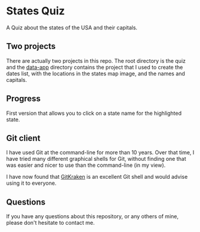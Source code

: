 # States Quiz

A Quiz about the states of the USA and their capitals.

## Two projects

There are actually two projects in this repo. The root directory is the quiz
and the [data-app](/data-app) directory contains the project that I used to 
create the dates list, with the locations in the states map image, and the 
names and capitals.

## Progress

First version that allows you to click on a state name for the highlighted
state.

## Git client

I have used Git at the command-line for more than 10 years.
Over that time, I have tried many different graphical shells for Git,
without finding one that was easier and nicer to use than the command-line
(in my view).

I have now found that [GitKraken](https://www.gitkraken.com) is an excellent
Git shell and would advise using it to everyone.

## Questions

If you have any questions about this repository, or any others of mine, please
don't hesitate to contact me.
